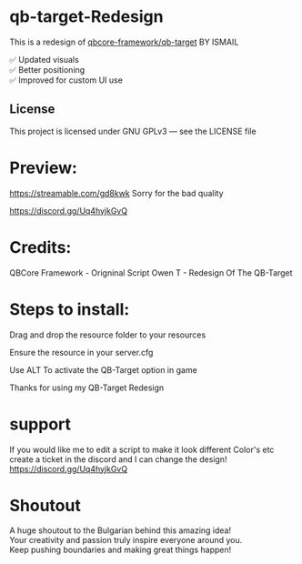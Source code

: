 # qb-target-Redesign
This is a redesign of [qbcore-framework/qb-target](https://github.com/qbcore-framework/qb-target) BY ISMAIL

✅ Updated visuals  
✅ Better positioning  
✅ Improved for custom UI use

## License

This project is licensed under GNU GPLv3 — see the LICENSE file


# Preview: 

https://streamable.com/gd8kwk Sorry for the bad quality 

https://discord.gg/Uq4hyjkGvQ

# Credits:

QBCore Framework - Origninal Script Owen T - Redesign Of The QB-Target

# Steps to install:

Drag and drop the resource folder to your resources

Ensure the resource in your server.cfg

Use ALT To activate the QB-Target option in game

Thanks for using my QB-Target Redesign

# support

If you would like me to edit a script to make it look different Color's etc create a ticket in the discord and I can change the design! 
https://discord.gg/Uq4hyjkGvQ

# Shoutout

A huge shoutout to the Bulgarian behind this amazing idea!  
Your creativity and passion truly inspire everyone around you.  
Keep pushing boundaries and making great things happen!
